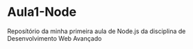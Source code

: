 # Aula1-Node
Reposítório da minha primeira aula de Node.js da disciplina de Desenvolvimento Web Avançado
